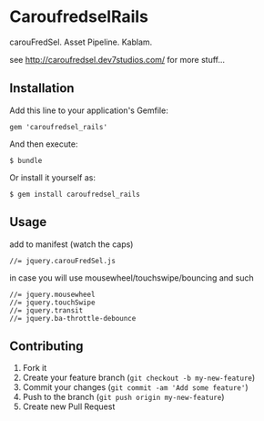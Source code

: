 # CaroufredselRails

carouFredSel. Asset Pipeline. Kablam.

see http://caroufredsel.dev7studios.com/ for more stuff...

## Installation

Add this line to your application's Gemfile:

    gem 'caroufredsel_rails'

And then execute:

    $ bundle

Or install it yourself as:

    $ gem install caroufredsel_rails

## Usage

add to manifest (watch the caps)

    //= jquery.carouFredSel.js

in case you will use mousewheel/touchswipe/bouncing and such 

    //= jquery.mousewheel
    //= jquery.touchSwipe
    //= jquery.transit
    //= jquery.ba-throttle-debounce

## Contributing

1. Fork it
2. Create your feature branch (`git checkout -b my-new-feature`)
3. Commit your changes (`git commit -am 'Add some feature'`)
4. Push to the branch (`git push origin my-new-feature`)
5. Create new Pull Request
